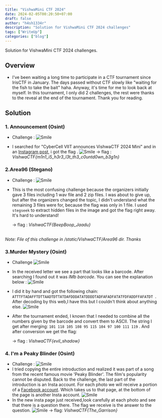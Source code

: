 ```yaml
---
title: "VishwaMini CTF 2024"
date: 2024-02-05T00:20:50+07:00
draft: false
author: "h4sh1334r"
description: "Solution for VishwaMini CTF 2024 challenges" 
tags: ["WriteUp"]
categories: ["blog"]
---
```


Solution for VishwaMini CTF 2024 challenges.

<!--more-->
## Overview

- I've been waiting a long time to participate in a CTF tournament since IrisCTF in January. The days passed without CTF slowly like "waiting for the fish to take the bait" haha. Anyway, it's time for me to look back at myself. In this tournament, I only did 2 challenges, the rest were thanks to the reveal at the end of the tournament. Thank you for reading.
## Solution

### 1. Announcement (Osint)
- Challenge : 
![Smile](/VishwaCTF/Announcement/Announcement.png)

- I searched for "CyberCell VIIT announces VishwaCTF 2024 Mini" and in an [Instagram post](https://www.instagram.com/reel/C2txmkqLVJn/), i got the flag . 
![Smile](/VishwaCTF/Announcement/flag1.png)
    -> flag : *VishwaCTF{m1n1_i5_h3r3_l3t_th3_c0untd0wn_b3g1n}*

### 2.Area96 (Stegano)
- Challenge : 
![Smile](/VishwaCTF/Area96/Area96.png)
- This is the most confusing challenge because the organizers initially gave 3 files including 1 wav file and 2 zip files. I was about to give up, but after the organizers changed the topic, I didn't understand what the remaining 3 files were for, because the flag was only in 1 file. I used `stegseek` to extract hidden files in the image and got the flag right away. It's hard to understand!

    -> flag : *VishwaCTF{BeepBoop_Jaadu}*

<br> *Note: File of this challenge in /static/VishwaCTF/Area96 dir. Thanks*
### 3.Murder Mystery (Osint)
- Challenge
![Smile](/VishwaCTF/MurderMistery/Murder-Mistery.png)
- In the received letter we see a part that looks like a barcode. After searching I found out it was *IMb barcode*. You can see the explanation below : 
![Smile](/VishwaCTF/MurderMistery/IMb-Barcode.png)
- I did it by hand and got the following chain: `ATTTFTADAFFTDTTAADTDTTATDAFDDDATATDDDDTADFAFADFATATFDFADDFFAFATDT `. 
<br>After decoding by this web,I have this but I couldn't think about anything else. 
![Smile](/VishwaCTF/MurderMistery/IMb-decode.png)
- After the tournament ended, I known that I needed to combine all the numbers given by the barcode and convert them to ASCII. The string I get after merging: `101 118 105 108 95 115 104 97 100 111 119` . And after conversion we get the flag:

    -> flag : *VishwaCTF{evil_shadow}*

### 4. I'm a Peaky Blinder (Osint)
- Challenge : 
![Smile](/VishwaCTF/PeakyBlinder/Peaky-Blinder.png)
- I tried copying the entire introduction and realized it was part of a song from the recent famous movie 'Peaky Blinder'. The film's popularity cannot be disputed.
Back to the challenge, the last part of the introduction is an Insta account. For each photo we will receive a portion of a [Facebook account](https://www.facebook.com/profile.php?id=61554610571803&mibextid=hIlR13). Which takes us to that page, at the bottom of the page is another Insta account. 
![Smile](/VishwaCTF/PeakyBlinder/PB-Insta.png)
- In the new insta page just received,look carefully at each photo and see that there is a question there. The flag we receive is the answer to the question.
![Smile](/VishwaCTF/PeakyBlinder/flag4.png)
    -> flag: *VishwaCTF{The_Garrison}*
